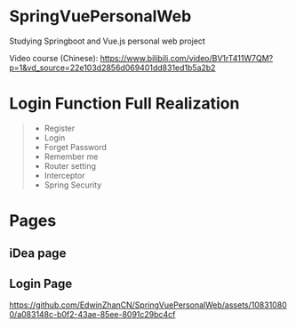 # SpringVuePersonalWeb
Studying Springboot and Vue.js personal web project

Video course (Chinese):
https://www.bilibili.com/video/BV1rT411W7QM?p=1&vd_source=22e103d2856d069401dd831ed1b5a2b2

# Login Function Full Realization

>* Register
>* Login
>* Forget Password
>* Remember me
>* Router setting
>* Interceptor
>* Spring Security

# Pages
## iDea page

## Login Page
https://github.com/EdwinZhanCN/SpringVuePersonalWeb/assets/108310800/a083148c-b0f2-43ae-85ee-8091c29bc4cf



